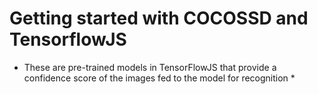 # Getting started with COCOSSD and TensorflowJS
* These are pre-trained models in TensorFlowJS that provide a confidence score of the images fed to the model for recognition *

